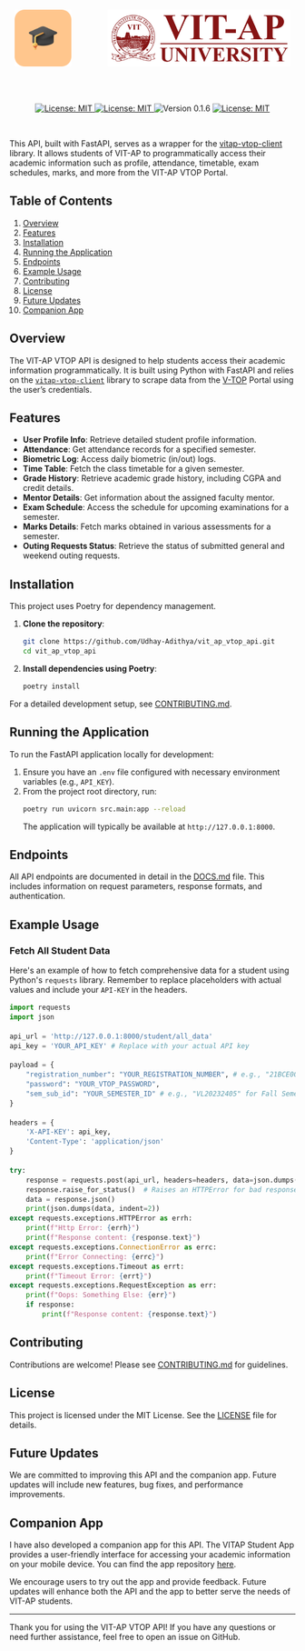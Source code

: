 <br />
<p align="center">
    <img src="public/Final_Icon_512x512.png" width="100" height="100" style="margin-right: 60px;"> 
    <img src="public/vitaplogo.png" width="322" height="100"> 
</p>
<br>
<br>

<p align="center">
    <a href="https://github.com/Udhay-Adithya/vit_ap_vtop_api">
    <img src="https://img.shields.io/github/stars/Udhay-Adithya/vit_ap_vtop_api?style=social" alt="License: MIT">
    </a>
    <a href="https://opensource.org/licenses/MIT">
    <img src="https://img.shields.io/badge/License-MIT-blue.svg" alt="License: MIT">
    </a>
    <img src="https://img.shields.io/badge/Version-0.1.6-blue.svg" alt="Version 0.1.6">
    <a href="https://github.com/Udhay-Adithya/vitap-vtop-client/issues">
    <img src="https://img.shields.io/github/issues/Udhay-Adithya/vit_ap_vtop_api" alt="License: MIT">
    </a>
</p>
<br>

This API, built with FastAPI, serves as a wrapper for the [vitap-vtop-client](https://github.com/Udhay-Adithya/vitap-vtop-client) library. It allows students of VIT-AP to programmatically access their academic information such as profile, attendance, timetable, exam schedules, marks, and more from the VIT-AP VTOP Portal.

## Table of Contents
1. [Overview](#overview)
2. [Features](#features)
3. [Installation](#installation)
4. [Running the Application](#running-the-application)
5. [Endpoints](#endpoints)
6. [Example Usage](#example-usage)
7. [Contributing](#contributing)
8. [License](#license)
9. [Future Updates](#future-updates)
10. [Companion App](#companion-app)

## Overview
The VIT-AP VTOP API is designed to help students access their academic information programmatically. It is built using Python with FastAPI and relies on the [`vitap-vtop-client`](https://github.com/Udhay-Adithya/vitap-vtop-client) library to scrape data from the [V-TOP](https://vtop.vitap.ac.in/vtop/) Portal using the user’s credentials.

## Features
- **User Profile Info**: Retrieve detailed student profile information.
- **Attendance**: Get attendance records for a specified semester.
- **Biometric Log**: Access daily biometric (in/out) logs.
- **Time Table**: Fetch the class timetable for a given semester.
- **Grade History**: Retrieve academic grade history, including CGPA and credit details.
- **Mentor Details**: Get information about the assigned faculty mentor.
- **Exam Schedule**: Access the schedule for upcoming examinations for a semester.
- **Marks Details**: Fetch marks obtained in various assessments for a semester.
- **Outing Requests Status**: Retrieve the status of submitted general and weekend outing requests.

## Installation
This project uses Poetry for dependency management.

1.  **Clone the repository**:
    ```bash
    git clone https://github.com/Udhay-Adithya/vit_ap_vtop_api.git
    cd vit_ap_vtop_api
    ```

2.  **Install dependencies using Poetry**:
    ```bash
    poetry install
    ```

For a detailed development setup, see [CONTRIBUTING.md](CONTRIBUTING.md).

## Running the Application
To run the FastAPI application locally for development:

1.  Ensure you have an `.env` file configured with necessary environment variables (e.g., `API_KEY`).
2.  From the project root directory, run:
    ```bash
    poetry run uvicorn src.main:app --reload
    ```
    The application will typically be available at `http://127.0.0.1:8000`.

## Endpoints

All API endpoints are documented in detail in the [DOCS.md](DOCS.md) file. This includes information on request parameters, response formats, and authentication.

## Example Usage
### Fetch All Student Data
Here's an example of how to fetch comprehensive data for a student using Python's `requests` library. Remember to replace placeholders with actual values and include your `API-KEY` in the headers.

```python
import requests
import json

api_url = 'http://127.0.0.1:8000/student/all_data'
api_key = 'YOUR_API_KEY' # Replace with your actual API key

payload = {
    "registration_number": "YOUR_REGISTRATION_NUMBER", # e.g., "21BCE0001"
    "password": "YOUR_VTOP_PASSWORD",
    "sem_sub_id": "YOUR_SEMESTER_ID" # e.g., "VL20232405" for Fall Semester 2023-24
}

headers = {
    'X-API-KEY': api_key,
    'Content-Type': 'application/json'
}

try:
    response = requests.post(api_url, headers=headers, data=json.dumps(payload))
    response.raise_for_status()  # Raises an HTTPError for bad responses (4XX or 5XX)
    data = response.json()
    print(json.dumps(data, indent=2))
except requests.exceptions.HTTPError as errh:
    print(f"Http Error: {errh}")
    print(f"Response content: {response.text}")
except requests.exceptions.ConnectionError as errc:
    print(f"Error Connecting: {errc}")
except requests.exceptions.Timeout as errt:
    print(f"Timeout Error: {errt}")
except requests.exceptions.RequestException as err:
    print(f"Oops: Something Else: {err}")
    if response:
        print(f"Response content: {response.text}")

```

## Contributing
Contributions are welcome! Please see [CONTRIBUTING.md](/CONTRIBUTING.md) for guidelines.

## License
This project is licensed under the MIT License. See the [LICENSE](/LICENSE) file for details.

## Future Updates
We are committed to improving this API and the companion app. Future updates will include new features, bug fixes, and performance improvements.

## Companion App
I have also developed a companion app for this API. The VITAP Student App provides a user-friendly interface for accessing your academic information on your mobile device. You can find the app repository [here](https://github.com/Udhay-Adithya/vit_ap_student_app/).

We encourage users to try out the app and provide feedback. Future updates will enhance both the API and the app to better serve the needs of VIT-AP students.

---

Thank you for using the VIT-AP VTOP API! If you have any questions or need further assistance, feel free to open an issue on GitHub.
